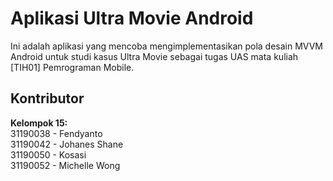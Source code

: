# Aplikasi Ultra Movie Android
Ini adalah aplikasi yang mencoba mengimplementasikan pola desain MVVM Android untuk studi kasus 
Ultra Movie sebagai tugas UAS mata kuliah [TIH01] Pemrograman Mobile.

## Kontributor
**Kelompok 15:**\
31190038 - Fendyanto\
31190042 - Johanes Shane\
31190050 - Kosasi\
31190052 - Michelle Wong
